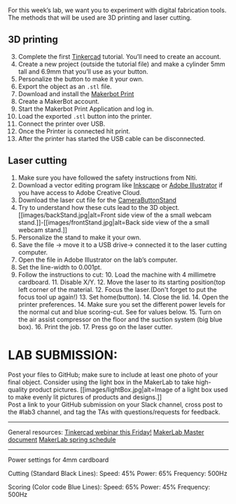 For this week’s lab, we want you to experiment with digital fabrication tools. The methods that will be used are 3D printing and laser cutting.  

## 3D printing
3. Complete the first [Tinkercad](https://www.tinkercad.com/) tutorial. You’ll need to create an account.
4. Create a new project (outside the tutorial file) and make a cylinder 5mm tall and 6.9mm that you’ll use as your button.
5. Personalize the button to make it your own.
6. Export the object as an `.stl` file.
7. Download and install the [Makerbot Print](https://www.makerbot.com/print/)
8. Create a MakerBot account.
9. Start the Makerbot Print Application and log in.
10. Load the exported `.stl` button into the printer.
11. Connect the printer over USB.
12. Once the Printer is connected hit print.
13. After the printer has started the USB cable can be disconnected.

## Laser cutting
1. Make sure you have followed the safety instructions from Niti.
2. Download a vector editing program like [Inkscape](https://inkscape.org/en/) or [Adobe Illustrator](https://www.adobe.com/products/illustrator.html) if you have access to Adobe Creative Cloud.
3. Download the laser cut file for the [CameraButtonStand](https://github.com/FAR-Lab/Developing-and-Designing-Interactive-Devices/blob/master/CameraButtonStand.svg)
4. Try to understand how these cuts lead to the 3D object.
[[images/backStand.jpg|alt=Front side view of the a small webcam stand.]]-[[images/frontStand.jpg|alt=Back side view of the a small webcam stand.]]
5. Personalize the stand to make it your own.
6. Save the file -> move it to a USB drive-> connected it to the laser cutting computer.
7.  Open the file in Adobe Illustrator on the lab’s computer.
8.  Set the line-width to 0.001pt.
9.  Follow the instructions to cut:
    10.  Load the machine with 4 millimetre cardboard.
    11.  Disable X/Y.
    12.  Move the laser to its starting position(top left corner of the material.
    12.  Focus the laser.(Don't forget to put the focus tool up again!)
    13.  Set home(button).
    14.  Close the lid.
    14.  Open the printer preferences.
    14.  Make sure you set the different power levels for the normal cut and blue scoring-cut. See for values below.
    15.  Turn on the air assist compressor on the floor and the suction system (big blue box).
    16.  Print the job.
    17.  Press go on the laser cutter.

# LAB SUBMISSION:
Post your files to GitHub; make sure to include at least one photo of your final object. Consider using the light box in the MakerLab to take high-quality product pictures.
[[images/lightBox.jpg|alt=Image of a light box used to make evenly lit pictures of products and designs.]]  
Post a link to your GitHub submission on your Slack channel, cross post to the #lab3 channel, and tag the TAs with questions/requests for feedback.

---
General resources:
[Tinkercad webinar this Friday!](https://docs.google.com/spreadsheets/d/11nEd0ZaryBHB23yM57p-dVgZgF199Wyd0TkvRimOe1A/edit#gid=1461833821)
[MakerLab Master document](https://docs.google.com/document/d/1ozET_Qy7wzQgwnNVcyp3mp056LdwB8jiCJiZLjYnwcU/edit)
[MakerLab spring schedule](https://docs.google.com/document/d/15j1kPK74rHL6tj_sHqOJCFg3vdi1BD75TXnQPZ1bJaI/edit)

---
Power settings for 4mm cardboard

Cutting (Standard Black Lines):
    Speed: 45%
    Power: 65%
    Frequency: 500Hz

Scoring (Color code Blue Lines):
    Speed: 65%
    Power: 45%
    Frequency: 500Hz